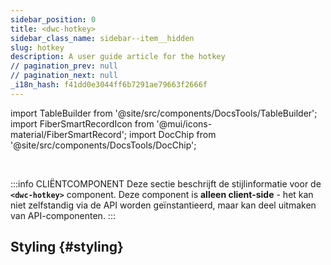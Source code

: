 ```yaml
---
sidebar_position: 0
title: <dwc-hotkey>
sidebar_class_name: sidebar--item__hidden
slug: hotkey
description: A user guide article for the hotkey
// pagination_prev: null
// pagination_next: null
_i18n_hash: f41dd0e3044ff6b7291ae79663f2666f
---
```

import TableBuilder from '@site/src/components/DocsTools/TableBuilder';
import FiberSmartRecordIcon from '@mui/icons-material/FiberSmartRecord';
import DocChip from '@site/src/components/DocsTools/DocChip';

<DocChip chip='shadow' />

<br />

:::info CLIËNTCOMPONENT
Deze sectie beschrijft de stijlinformatie voor de **`<dwc-hotkey>`** component. Deze component is **alleen client-side** - het kan niet zelfstandig via de API worden geïnstantieerd, maar kan deel uitmaken van API-componenten.
:::

## Styling {#styling}

<TableBuilder name="dwc-hotkey" clientComponent />
